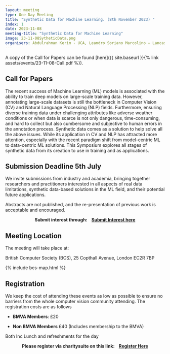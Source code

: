 ```yaml
---
layout: meeting
type: One Day Meeting
title: "Synthetic Data for Machine Learning. (8th November 2023) "
index: 1
date: 2023-11-08
meeting-title: "Synthetic Data for Machine Learning"
image: 23-11-08SytheticData.png
organisers: Abdulrahman Kerim - UCA, Leandro Soriano Marcolino – Lancaster University, Erickson Nascimento - Microsoft
---
```



A copy of the Call for Papers can be found [here]({{ site.baseurl }}{% link assets/events/23-11-08-Call.pdf %}).
## Call for Papers

The recent success of Machine Learning (ML) models is associated with the ability to train deep models on large-scale training data. However, annotating large-scale datasets is still the bottleneck in Computer Vision (CV) and Natural Language Processing (NLP) fields. Furthermore, ensuring diverse training data under challenging attributes like adverse weather conditions or when data is scarce is not only dangerous, time-consuming, and hard to collect but also cumbersome and subjective to human errors in the annotation process.
Synthetic data comes as a solution to help solve all the above issues. While its application in CV and NLP has attracted more attention, especially with the recent paradigm shift from model-centric ML to data-centric ML solutions. This Symposium explores all stages of synthetic data from its creation to use in training and as applications.


## Submission Deadline 5th July

We invite submissions from industry and academia, bringing together researchers and practitioners interested in all aspects of real data limitations, synthetic data-based solutions in the ML field, and their potential future applications. 

Abstracts are not published, and the re-presentation of previous work is acceptable and encouraged.

<div class="alert mt-3 alert-info" style="text-align:center;">
<span><strong>Submit interest through: &nbsp;&nbsp;
<a class="btn btn-warning" role="button" href="https://bit.ly/3ZpD5Ay">Submit Interest here</a></strong></span>
</div>


## Meeting Location

The meeting will take place at:

British Computer Society (BCS), 25 Copthall Avenue, London EC2R 7BP

{% include bcs-map.html %}

## Registration

We keep the cost of attending these events as low as possible to ensure no barriers from the whole computer vision community attending. 
The registration costs are as follows 
- **BMVA Members**:  £20

- **Non BMVA Members**   £40 (Includes membership to the BMVA)

Both Inc Lunch and refreshments for the day


<div class="alert mt-3 alert-info" style="text-align:center;">
<span><strong>Please register via charitysuite on this link: &nbsp;&nbsp;
<a class="btn btn-warning" role="button" href="https://bmva.charitysuite.com/events/mhezay4q">Register Here</a></strong></span>
</div>



